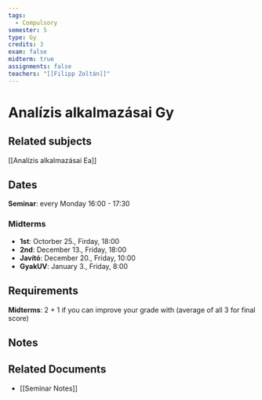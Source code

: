 ```yaml
---
tags:
  - Compulsory
semester: 5
type: Gy
credits: 3
exam: false
midterm: true
assignments: false
teachers: "[[Filipp Zoltán]]"
---
```

# Analízis alkalmazásai Gy
## Related subjects
[[Analízis alkalmazásai Ea]]
## Dates
**Seminar**: every Monday 16:00 - 17:30
### Midterms
- **1st**: Octorber 25., Firday, 18:00
- **2nd**: December 13., Friday, 18:00
- **Javító**: December 20., Friday, 10:00
- **GyakUV**: January 3., Friday, 8:00
## Requirements
**Midterms**: 2 + 1 if you can improve your grade with (average of all 3 for final score)
## Notes


## Related Documents
- [[Seminar Notes]] 
